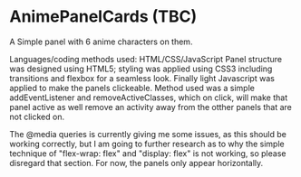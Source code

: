 # AnimePanelCards (TBC)
A Simple panel with 6 anime characters on them. 

Languages/coding methods used: HTML/CSS/JavaScript
Panel structure was designed using HTML5; styling was applied using CSS3 including transitions and flexbox for a seamless look. Finally light Javascript was applied to make the panels clickeable. Method used was a simple addEventListener and removeActiveClasses, which on click, will make that panel active as well remove an activity away from the otther panels that are not clicked on. 


The @media queries is currently giving me some issues, as this should be working correctly, but I am going to further research as to why the simple technique of "flex-wrap: flex" and "display: flex" is not working, so please disregard that section. For now, the panels only appear horizontally. 
